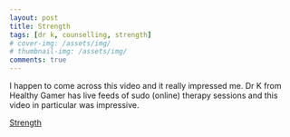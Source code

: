 ```yaml
---
layout: post
title: Strength
tags: [dr k, counselling, strength]
# cover-img: /assets/img/
# thumbnail-img: /assets/img/
comments: true
---
```

I happen to come across this video and it really impressed me. Dr K from Healthy Gamer has live feeds of sudo (online) therapy sessions and this video in particular was impressive.  
  
[Strength](https://www.youtube.com/watch?v=XYG1R19erOA)
